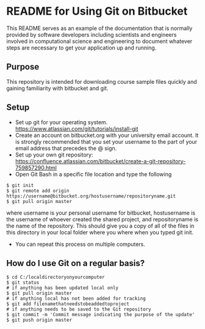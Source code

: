 # README for Using Git on Bitbucket

This README serves as an example of the documentation that is normally provided by software developers including scientists and engineers involved in computational science and engineering to document whatever steps are necessary to get your application up and running.

## Purpose
This repository is intended for downloading course sample files quickly and gaining familiarity with bitbucket and git.

## Setup
* Set up git for your operating system. https://www.atlassian.com/git/tutorials/install-git
* Create an account on bitbucket.org with your university email account. It is strongly recommended that you set your username to the part of your email address that precedes the @ sign.
* Set up your own git repository: https://confluence.atlassian.com/bitbucket/create-a-git-repository-759857290.html
* Open Git Bash in a specific file location and type the following
```
$ git init
$ git remote add origin https://username@bitbucket.org/hostusername/repositoryname.git
$ git pull origin master
```
where username is your personal username for bitbucket, hostusername is the username of whoever created the shared project, and repositoryname is the name of the repository. This should give you a copy of all of the files in this directory in your local folder where you where when you typed git init.
* You can repeat this process on multiple computers.

## How do I use Git on a regular basis?
```
$ cd C:/localdirectoryonyourcomputer
$ git status
# if anything has been updated local only
$ git pull origin master
# if anything local has not been added for tracking
$ git add filenamethatneedstobeaddedtoproject
# if anything needs to be saved to the Git repository
$ git commit -m 'Commit message indicating the purpose of the update'
$ git push origin master
```
